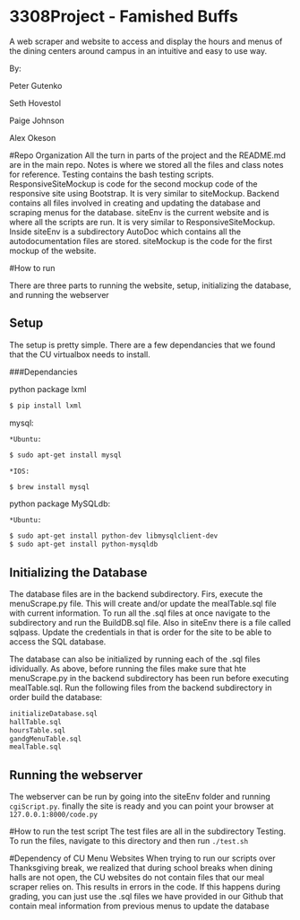 # 3308Project - Famished Buffs

A web scraper and website to access and display the hours and menus of the dining centers around campus in an intuitive and easy to use way.

By:

Peter Gutenko

Seth Hovestol

Paige Johnson

Alex Okeson

#Repo Organization
All the turn in parts of the project and the README.md are in the main repo.
Notes is where we stored all the files and class notes for reference.
Testing contains the bash testing scripts. 
ResponsiveSiteMockup is code for the second mockup code of the responsive site using Bootstrap. It is very similar to siteMockup.
Backend contains all files involved in creating and updating the database and scraping menus for the database.
siteEnv is the current website and is where all the scripts are run. It is very similar to ResponsiveSiteMockup. Inside siteEnv is a subdirectory AutoDoc which contains all the autodocumentation files are stored.
siteMockup is the code for the first mockup of the website.

#How to run

There are three parts to running the website, setup, initializing the database, and running the webserver

## Setup
The setup is pretty simple. There are a few dependancies that we found that the CU virtualbox needs to install. 

###Dependancies

python package lxml 
```bash
$ pip install lxml
```

mysql:

	*Ubuntu:

```bash
$ sudo apt-get install mysql
```

	*IOS: 

```bash
$ brew install mysql
```

python package MySQLdb:

	*Ubuntu:

```bash
$ sudo apt-get install python-dev libmysqlclient-dev
$ sudo apt-get install python-mysqldb		
```

## Initializing the Database
The database files are in the backend subdirectory. Firs, execute the menuScrape.py file. This will create and/or update the mealTable.sql file with current information. To run all the .sql files at once navigate to the subdirectory and run the BuildDB.sql file.
Also in siteEnv there is a file called sqlpass. Update the credentials in that is order for the site to be able to access the SQL database.

The database can also be initialized by running each of the .sql files idividually. As above, before running the files make sure that hte menuScrape.py in the backend subdirectory has been run before executing mealTable.sql. Run the following files from the backend subdirectory in order build the database:
```bash
initializeDatabase.sql
hallTable.sql
hoursTable.sql
gandgMenuTable.sql
mealTable.sql
```

## Running the webserver
The webserver can be run by going into the siteEnv folder and running `cgiScript.py`. 
finally the site is ready and you can point your browser at `127.0.0.1:8000/code.py`

#How to run the test script
The test files are all in the subdirectory Testing. To run the files, navigate to this directory and then run `./test.sh`


#Dependency of CU Menu Websites
When trying to run our scripts over Thanksgiving break, we realized that during school breaks when dining halls are not open, the CU websites do not contain files that our meal scraper relies on. This results in errors in the code. If this happens during grading, you can just use the .sql files we have provided in our Github that contain meal information from previous menus to update the database
